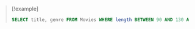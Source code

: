 >[!example]
>```SQL
>SELECT title, genre FROM Movies WHERE length BETWEEN 90 AND 130 AND genre = ‘comedy’;
